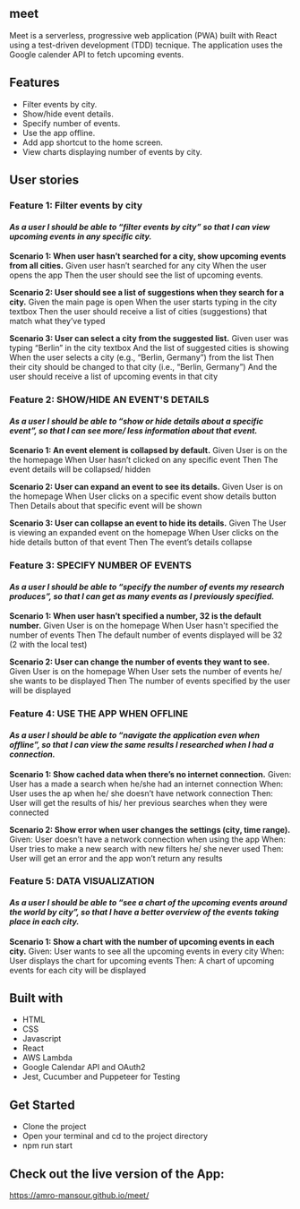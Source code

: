 ## meet

Meet is a serverless, progressive web application (PWA) built with React using a test-driven development (TDD) tecnique. The application uses the Google calender API to fetch upcoming events.

## Features

- Filter events by city.
- Show/hide event details.
- Specify number of events.
- Use the app offline.
- Add app shortcut to the home screen.
- View charts displaying number of events by city.

## User stories 

### Feature 1: Filter events by city

  #### *As a user I should be able to “filter events by city” so that I can view upcoming events in any specific city.*

  **Scenario 1: When user hasn’t searched for a city, show upcoming events from all cities.**
    Given user hasn’t searched for any city
    When the user opens the app
    Then the user should see the list of upcoming events.

  **Scenario 2: User should see a list of suggestions when they search for a city.**
    Given the main page is open
    When the user starts typing in the city textbox
    Then the user should receive a list of cities (suggestions) that match what they’ve typed

  **Scenario 3: User can select a city from the suggested list.**
    Given user was typing “Berlin” in the city textbox
    And the list of suggested cities is showing
    When the user selects a city (e.g., “Berlin, Germany”) from the list
    Then their city should be changed to that city (i.e., “Berlin, Germany”)
    And the user should receive a list of upcoming events in that city

    
### Feature 2: SHOW/HIDE AN EVENT'S DETAILS

  #### *As a user I should be able to “show or hide details about a specific event”, so that I can see more/ less information about that event.*

  **Scenario 1: An event element is collapsed by default.**
    Given User is on the the homepage
    When User hasn’t clicked on any specific event
    Then The event details will be collapsed/ hidden

  **Scenario 2: User can expand an event to see its details.**
    Given User is on the homepage
    When User clicks on a specific event show details button
    Then Details about that specific event will be shown

  **Scenario 3: User can collapse an event to hide its details.**
    Given The User is viewing an expanded event on the homepage
    When User clicks on the hide details button of that event
    Then The event’s details collapse


### Feature 3: SPECIFY NUMBER OF EVENTS

  #### *As a user I should be able to “specify the number of events my research produces”, so that I can get as many events as I previously specified.*

  **Scenario 1: When user hasn’t specified a number, 32 is the default number.**
    Given User is on the homepage
    When User hasn't specified the number of events
    Then The default number of events displayed will be 32 (2 with the local test)

  **Scenario 2: User can change the number of events they want to see.**
    Given User is on the homepage
    When User sets the number of events he/ she wants to be displayed
    Then The number of events specified by the user will be displayed    


### Feature 4: USE THE APP WHEN OFFLINE

  #### *As a user I should be able to “navigate the application even when offline”, so that I can view the same results I researched when I had a connection.*

  **Scenario 1: Show cached data when there’s no internet connection.**
    Given: User has a made a search when he/she had an internet connection
    When: User uses the ap when he/ she doesn’t have network connection
    Then: User will get the results of his/ her previous searches when they were connected

  **Scenario 2: Show error when user changes the settings (city, time range).**
    Given: User doesn’t have a network connection when using the app
    When: User tries to make a new search with new filters he/ she never used 
    Then: User will get an error and the app won’t return any results 


### Feature 5: DATA VISUALIZATION

  #### *As a user I should be able to “see a chart of the upcoming events around the world by city”, so that I have a better overview of the events taking place in each city.*

  **Scenario 1: Show a chart with the number of upcoming events in each city.**
      Given: User wants to see all the upcoming events in every city
      When: User displays the chart for upcoming events 
      Then: A chart of upcoming events for each city will be displayed 

## Built with 
- HTML 
- CSS
- Javascript
- React 
- AWS Lambda
- Google Calendar API and OAuth2
- Jest, Cucumber and Puppeteer for Testing

## Get Started
- Clone the project
- Open your terminal and cd to the project directory
- npm run start

## Check out the live version of the App:

https://amro-mansour.github.io/meet/ 
